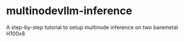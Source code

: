 # multinodevllm-inference
A step-by-step tutorial to setup multinode inference on two baremetal H100x8
